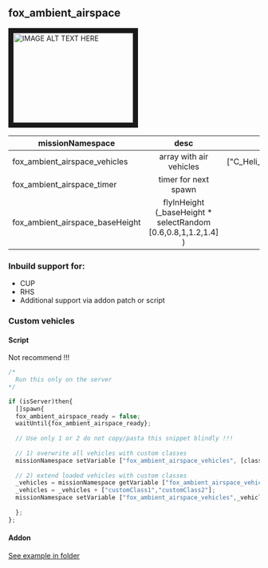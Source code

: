 ## fox_ambient_airspace


<a href="http://www.youtube.com/watch?feature=player_embedded&v=SX_GThAi80k
" target="_blank"><img src="http://img.youtube.com/vi/SX_GThAi80k/0.jpg" 
alt="IMAGE ALT TEXT HERE" width="240" height="180" border="10" /></a>


| missionNamespace        | desc           | default  |
| ------------- |:-------:|:-----:|
| fox_ambient_airspace_vehicles      | array with air vehicles | ["C_Heli_Light_01_civil_F","C_Plane_Civil_01_F","C_Plane_Civil_01_racing_F","C_IDAP_Heli_Transport_02_F"]|
| fox_ambient_airspace_timer      | timer for next spawn      |   900 |
| fox_ambient_airspace_baseHeight | flyInHeight (_baseHeight * selectRandom [0.6,0.8,1,1.2,1.4] )    | 300

### Inbuild support for:
* CUP
* RHS
* Additional support via addon patch or script

### Custom vehicles

#### Script
Not recommend !!!   
```javascript
/*
  Run this only on the server
*/

if (isServer)then{   
  []spawn{   
  fox_ambient_airspace_ready = false;   
  waitUntil{fox_ambient_airspace_ready};   
  
  // Use only 1 or 2 do not copy/pasta this snippet blindly !!!
  
  // 1) overwrite all vehicles with custom classes   
  missionNamespace setVariable ["fox_ambient_airspace_vehicles", [class1,class2,...]];   
    
  // 2) extend loaded vehicles with custom classes   
  _vehicles = missionNamespace getVariable ["fox_ambient_airspace_vehicles",getArray(configFile >> "fox_ambient_airspace" >> "base" )];   
  _vehicles = _vehicles + ["customClass1","customClass2"];   
  missionNamespace setVariable ["fox_ambient_airspace_vehicles",_vehicles ]];   
  
  };   
};   
```

#### Addon


[See example in folder](https://github.com/Skullfox/fox_ambient_airspace/tree/master/%40fox_ambient_airspace/addons/fox_ambient_airspace_xxx)

